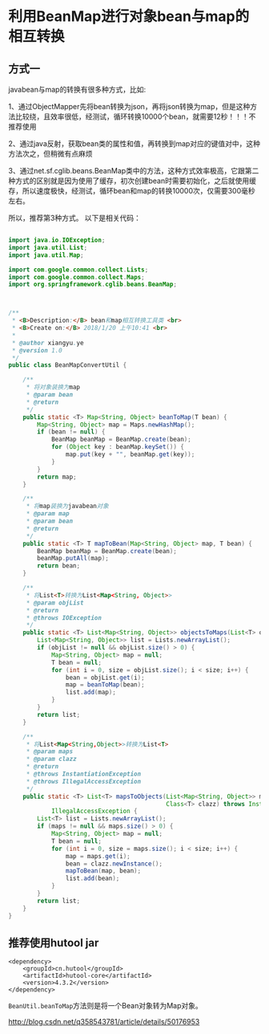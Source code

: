 # 利用BeanMap进行对象bean与map的相互转换

## 方式一

javabean与map的转换有很多种方式，比如:

1、通过ObjectMapper先将bean转换为json，再将json转换为map，但是这种方法比较绕，且效率很低，经测试，循环转换10000个bean，就需要12秒！！！不推荐使用

2、通过java反射，获取bean类的属性和值，再转换到map对应的键值对中，这种方法次之，但稍微有点麻烦

3、通过net.sf.cglib.beans.BeanMap类中的方法，这种方式效率极高，它跟第二种方式的区别就是因为使用了缓存，初次创建bean时需要初始化，之后就使用缓存，所以速度极快，经测试，循环bean和map的转换10000次，仅需要300毫秒左右。

所以，推荐第3种方式。  以下是相关代码：

```Java

import java.io.IOException;
import java.util.List;
import java.util.Map;

import com.google.common.collect.Lists;
import com.google.common.collect.Maps;
import org.springframework.cglib.beans.BeanMap;



/**
 * <B>Description:</B> bean和map相互转换工具类 <br>
 * <B>Create on:</B> 2018/1/20 上午10:41 <br>
 *
 * @author xiangyu.ye
 * @version 1.0
 */
public class BeanMapConvertUtil {

    /**
     * 将对象装换为map
     * @param bean
     * @return
     */
    public static <T> Map<String, Object> beanToMap(T bean) {
        Map<String, Object> map = Maps.newHashMap();
        if (bean != null) {
            BeanMap beanMap = BeanMap.create(bean);
            for (Object key : beanMap.keySet()) {
                map.put(key + "", beanMap.get(key));
            }
        }
        return map;
    }

    /**
     * 将map装换为javabean对象
     * @param map
     * @param bean
     * @return
     */
    public static <T> T mapToBean(Map<String, Object> map, T bean) {
        BeanMap beanMap = BeanMap.create(bean);
        beanMap.putAll(map);
        return bean;
    }

    /**
     * 将List<T>转换为List<Map<String, Object>>
     * @param objList
     * @return
     * @throws IOException
     */
    public static <T> List<Map<String, Object>> objectsToMaps(List<T> objList) {
        List<Map<String, Object>> list = Lists.newArrayList();
        if (objList != null && objList.size() > 0) {
            Map<String, Object> map = null;
            T bean = null;
            for (int i = 0, size = objList.size(); i < size; i++) {
                bean = objList.get(i);
                map = beanToMap(bean);
                list.add(map);
            }
        }
        return list;
    }

    /**
     * 将List<Map<String,Object>>转换为List<T>
     * @param maps
     * @param clazz
     * @return
     * @throws InstantiationException
     * @throws IllegalAccessException
     */
    public static <T> List<T> mapsToObjects(List<Map<String, Object>> maps,
                                            Class<T> clazz) throws InstantiationException,
            IllegalAccessException {
        List<T> list = Lists.newArrayList();
        if (maps != null && maps.size() > 0) {
            Map<String, Object> map = null;
            T bean = null;
            for (int i = 0, size = maps.size(); i < size; i++) {
                map = maps.get(i);
                bean = clazz.newInstance();
                mapToBean(map, bean);
                list.add(bean);
            }
        }
        return list;
    }
}
```

## 推荐使用hutool jar

```
<dependency>
    <groupId>cn.hutool</groupId>
    <artifactId>hutool-core</artifactId>
    <version>4.3.2</version>
</dependency>
```

`BeanUtil.beanToMap`方法则是将一个Bean对象转为Map对象。

http://blog.csdn.net/q358543781/article/details/50176953